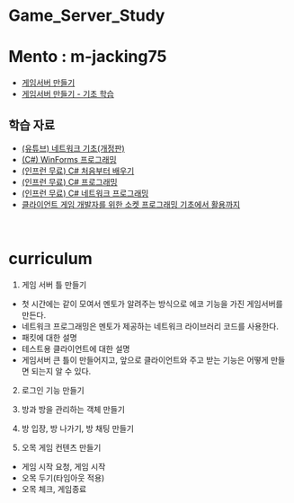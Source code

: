 # Game_Server_Study

# Mento : m-jacking75
- [게임서버 만들기](https://docs.google.com/presentation/d/14_gxv8RbwDW_zVhq7kk-FJ62_floC9kZx9E6OWt4mWU/edit?usp=sharing )    
- [게임서버 만들기 - 기초 학습](https://docs.google.com/presentation/d/1qT7rgZeZARd_-wBgCAQrUb6aT_evHjuEAxexhWOIYcU/edit?usp=sharing )  
  
  
## 학습 자료 
- [(유튜브) 네트워크 기초(개정판)](https://www.youtube.com/playlist?app=desktop&list=PL0d8NnikouEWcF1jJueLdjRIC4HsUlULi)    
- [(C#) WinForms 프로그래밍](http://www.csharpstudy.com/WinForms/WinForms-Intro.aspx )  
- [(인프런 무료) C# 처음부터 배우기](https://inf.run/zQzN )
- [(인프런 무료) C# 프로그래밍](https://inf.run/VLuv )  
- [(인프런 무료) C# 네트워크 프로그래밍](https://inf.run/TrPZ )  
- [클라이언트 게임 개발자를 위한 소켓 프로그래밍 기초에서 활용까지](https://youtu.be/hcM_PReblyg )

    
  
<br>  
  
    
# curriculum

1. 게임 서버 틀 만들기
  - 첫 시간에는 같이 모여서 멘토가 알려주는 방식으로 에코 기능을 가진 게임서버를 만든다.
  - 네트워크 프로그래밍은 멘토가 제공하는 네트워크 라이브러리 코드를 사용한다.
  - 패킷에 대한 설명
  - 테스트용 클라이언트에 대한 설명
  - 게임서버 큰 틀이 만들어지고, 앞으로 클라이언트와 주고 받는 기능은 어떻게 만들면 되는지 알 수 있다.

2. 로그인 기능 만들기

3. 방과 방을 관리하는 객체 만들기

4. 방 입장, 방 나가기, 방 채팅 만들기

5. 오목 게임 컨텐츠 만들기
  - 게임 시작 요청, 게임 시작
  - 오목 두기(타임아웃 적용)
  - 오목 체크, 게임종료
